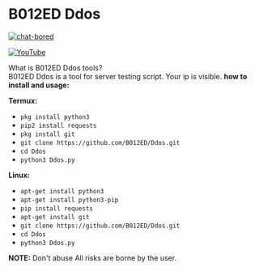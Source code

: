 # B012ED Ddos

[![chat-bored](https://img.shields.io/badge/endpoint?url=https://b012ed.github.io/chat-B012ED.json&style=?style=for-the-badge&logo=steam)](https://b012ed.github.io/chat.html)

[![YouTube](https://img.shields.io/badge/endpoint?url=https://b012ed.github.io/B012ED.json&style=?style=for-the-badge&logo=youtube)](https://youtu.be/dSrue-pVzno) 

What is B012ED Ddos tools?<br>
B012ED Ddos is a tool for server testing script. Your ip is visible.
**how to install and usage:**

**Termux:**
* `pkg install python3`
* `pip2 install requests`
* `pkg install git`
* `git clone https://github.com/B012ED/Ddos.git`
* `cd Ddos`
* `python3 Ddos.py`

**Linux:**
* `apt-get install python3`
* `apt-get install python3-pip`
* `pip install requests`
* `apt-get install git`
* `git clone https://github.com/B012ED/Ddos.git`
* `cd Ddos`
* `python3 Ddos.py`

**NOTE:** Don't abuse All risks are borne by the user.
